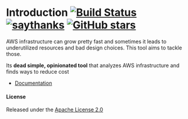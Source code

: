 # Introduction  [![Build Status](https://github.com/vinay-lodha/greenbot/workflows/Build/badge.svg)](https://github.com/vinay-lodha/greenbot/actions?query=workflow%3ABuild) [![saythanks](https://img.shields.io/badge/say-thanks-ff69b4.svg)](https://saythanks.io/to/vinay.a.lodha%40gmail.com) [![GitHub stars](https://img.shields.io/github/stars/vinay-lodha/greenbot.svg?style=social&label=Star&maxAge=2592000)](https://GitHub.com/vinay-lodha/greenbot/stargazers/) 



AWS infrastructure can grow pretty fast and sometimes it leads to underutilized resources and bad design choices. This tool aims to tackle those.

Its **dead simple, opinionated tool** that analyzes AWS infrastructure and finds ways to reduce cost


* [Documentation](https://vinay-lodha.gitbook.io/greenbot/)



#### License

Released under the [Apache License 2.0](https://github.com/vinay-lodha/greenbot/blob/master/LICENSE)
